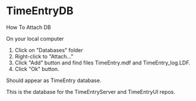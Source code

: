 # TimeEntryDB
How To Attach DB

On your local computer 
  1) Click on "Databases" folder
  2) Right-click to "Attach..."
  3) Click "Add" button and find files TimeEntry.mdf and TimeEntry_log.LDF.
  4) Click "Ok" button.

Should appear as TimeEntry database.

This is the database for the TimeEntryServer and TimeEntryUI repos.
